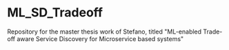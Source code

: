 # ML_SD_Tradeoff
Repository for the master thesis work of Stefano, titled "ML-enabled Trade-off aware Service Discovery for Microservice based systems"
